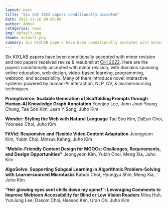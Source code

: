 ```yaml
---
layout: post
title: "Six CHI 2022 papers conditionally accepted"
date: 2021-11-16 00:00:00
author: Admin
categories: news
img: default.png
thumb: default.png
summary: Six KIXLAB papers have been conditionally accepted with minor revision and two papers received revise & resubmit at <a href="https://chi2022.acm.org/">CHI 2022</a>. 
---
```


Six KIXLAB papers have been conditionally accepted with minor revision and two papers received revise & resubmit at <a href="https://chi2022.acm.org/">CHI 2022</a>. Here are the papers conditionally accepted with minor revision, with domains spanning online education, web design, video-based learning, programming, webtoon, and accessibility. Many of them introduce novel interactive systems powered by human-AI interaction, NLP, CV, & learnersourcing techniques.

**Promptiverse: Scalable Generation of Scaffolding Prompts through Human-AI Knowledge Graph Annotation**
Yoonjoo Lee, John Joon Young Chung, Tae Soo Kim, Jean Y Song, Juho Kim

**Wonder: Styling the Web with Natural Language**
Tae Soo Kim, DaEun Choi, Yoonseo Choi, Juho Kim

**FitVid: Responsive and Flexible Video Content Adaptation**
Jeongyeon Kim, Yubin Choi, Minsuk Kahng, Juho Kim

**“Mobile-Friendly Content Design for MOOCs: Challenges, Requirements, and Design Opportunities”**
Jeongyeon Kim, Yubin Choi, Meng Xia, Juho Kim

**AlgoSolve: Supporting Subgoal Learning in Algorithmic Problem-Solving with Learnersourced Microtasks**
Kabdo Choi, Hyungyu Shin, Meng Xia, Juho Kim

**“Her glowing eyes sent chills down my spine!“: Leveraging Comments to Improve Webtoon Accessibility for Blind or Low Vision Readers**
Mina Huh, YunJung Lee, Dasom Choi, Haesoo Kim, Uran Oh, Juho Kim

